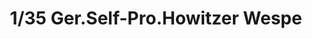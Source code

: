 ---
layout: product
title: "1/35 Ger.Self-Pro.Howitzer Wespe"
price: "3700" 
desc: "Maketa"
img_path: "/assets/img/TAM35200.webp"
brand: "Tamiya"
available: false
special_offer: false
new: false
soon: false
cat: "010000"
subcat: "010300"
subsubcat: "0N/A"
sifra: "TAM35200"
popular: false
spec: false
---